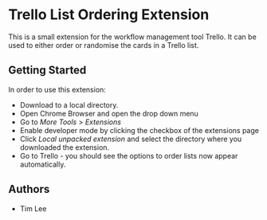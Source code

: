 # Trello List Ordering Extension

This is a small extension for the workflow management tool Trello. It can be used to either order or randomise the cards in a Trello list. 


## Getting Started

In order to use this extension:
* Download to a local directory. 
* Open Chrome Browser and open the drop down menu
* Go to *More Tools* > *Extensions*
* Enable developer mode by clicking the checkbox of the extensions page
* Click *Local unpacked extension* and select the directory where you downloaded the extension.
* Go to Trello - you should see the options to order lists now appear automatically.


## Authors

* Tim Lee